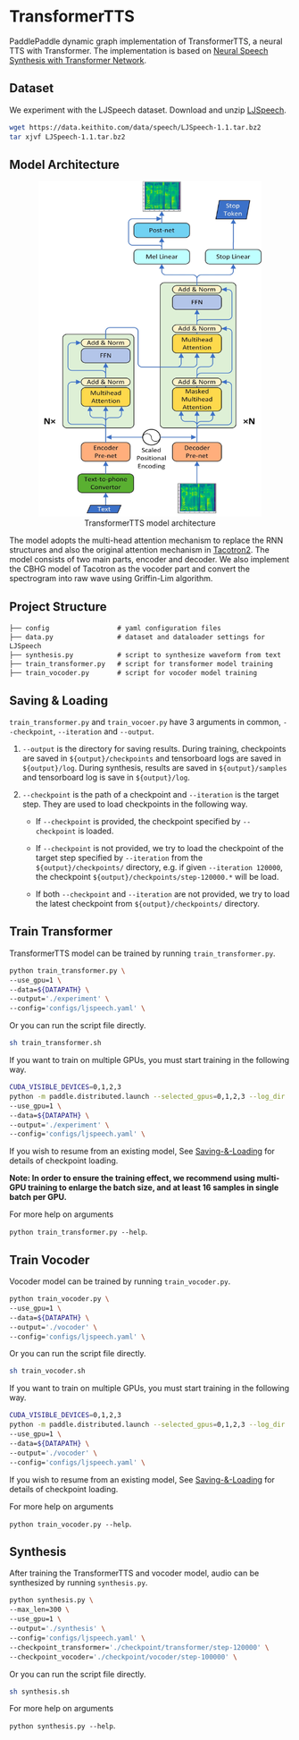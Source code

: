 # TransformerTTS

PaddlePaddle dynamic graph implementation of TransformerTTS, a neural TTS with Transformer. The implementation is based on [Neural Speech Synthesis with Transformer Network](https://arxiv.org/abs/1809.08895).

## Dataset

We experiment with the LJSpeech dataset. Download and unzip [LJSpeech](https://keithito.com/LJ-Speech-Dataset/).

```bash
wget https://data.keithito.com/data/speech/LJSpeech-1.1.tar.bz2
tar xjvf LJSpeech-1.1.tar.bz2
```

## Model Architecture

<div align="center" name="TransformerTTS model architecture">
  <img src="./images/model_architecture.jpg" width=400 height=600 /> <br>
</div>
<div align="center" >
TransformerTTS model architecture
</div>

The model adopts the multi-head attention mechanism to replace the RNN structures and also the original attention mechanism in [Tacotron2](https://arxiv.org/abs/1712.05884). The model consists of two main parts, encoder and decoder. We also implement the CBHG model of Tacotron as the vocoder part and convert the spectrogram into raw wave using Griffin-Lim algorithm.

## Project Structure

```text
├── config                 # yaml configuration files
├── data.py                # dataset and dataloader settings for LJSpeech
├── synthesis.py           # script to synthesize waveform from text
├── train_transformer.py   # script for transformer model training
├── train_vocoder.py       # script for vocoder model training
```

## Saving & Loading

`train_transformer.py` and `train_vocoer.py` have 3 arguments in common, `--checkpoint`, `--iteration` and `--output`.

1. `--output` is the directory for saving results.
During training, checkpoints are saved in `${output}/checkpoints` and tensorboard logs are saved in `${output}/log`.
During synthesis, results are saved in `${output}/samples` and tensorboard log is save in `${output}/log`.

2.  `--checkpoint` is the path of a checkpoint and `--iteration` is the target step. They are used to load checkpoints in the following way.

    - If `--checkpoint` is provided, the checkpoint specified by `--checkpoint` is loaded.

    - If `--checkpoint` is not provided, we try to load the checkpoint of the target step specified by `--iteration` from the `${output}/checkpoints/` directory, e.g. if given `--iteration 120000`, the checkpoint `${output}/checkpoints/step-120000.*` will be load.

    - If both `--checkpoint` and `--iteration` are not provided, we try to load the latest checkpoint from `${output}/checkpoints/` directory.

## Train Transformer

TransformerTTS model can be trained by running ``train_transformer.py``.

```bash
python train_transformer.py \
--use_gpu=1 \
--data=${DATAPATH} \
--output='./experiment' \
--config='configs/ljspeech.yaml' \
```

Or you can run the script file directly.

```bash
sh train_transformer.sh
```

If you want to train on multiple GPUs, you must start training in the following way.

```bash
CUDA_VISIBLE_DEVICES=0,1,2,3
python -m paddle.distributed.launch --selected_gpus=0,1,2,3 --log_dir ./mylog train_transformer.py \
--use_gpu=1 \
--data=${DATAPATH} \
--output='./experiment' \
--config='configs/ljspeech.yaml' \
```

If you wish to resume from an existing model, See [Saving-&-Loading](#Saving-&-Loading) for details of checkpoint loading.

**Note: In order to ensure the training effect, we recommend using multi-GPU training to enlarge the batch size, and at least 16 samples in single batch per GPU.**

For more help on arguments

``python train_transformer.py --help``.

## Train Vocoder

Vocoder model can be trained by running ``train_vocoder.py``.

```bash
python train_vocoder.py \
--use_gpu=1 \
--data=${DATAPATH} \
--output='./vocoder' \
--config='configs/ljspeech.yaml' \
```

Or you can run the script file directly.

```bash
sh train_vocoder.sh
```

If you want to train on multiple GPUs, you must start training in the following way.

```bash
CUDA_VISIBLE_DEVICES=0,1,2,3
python -m paddle.distributed.launch --selected_gpus=0,1,2,3 --log_dir ./mylog train_vocoder.py \
--use_gpu=1 \
--data=${DATAPATH} \
--output='./vocoder' \
--config='configs/ljspeech.yaml' \
```

If you wish to resume from an existing model, See [Saving-&-Loading](#Saving-&-Loading) for details of checkpoint loading.

For more help on arguments

``python train_vocoder.py --help``.

## Synthesis

After training the TransformerTTS and vocoder model, audio can be synthesized by running ``synthesis.py``.

```bash
python synthesis.py \
--max_len=300 \
--use_gpu=1 \
--output='./synthesis' \
--config='configs/ljspeech.yaml' \
--checkpoint_transformer='./checkpoint/transformer/step-120000' \
--checkpoint_vocoder='./checkpoint/vocoder/step-100000' \
```

Or you can run the script file directly.

```bash
sh synthesis.sh
```

For more help on arguments

``python synthesis.py --help``.
